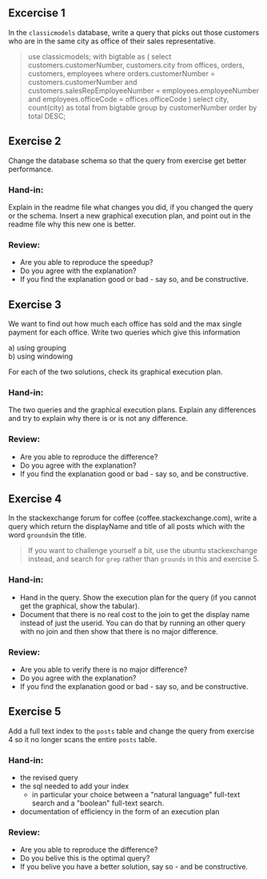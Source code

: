 
## Excercise 1

In the `classicmodels` database, write a query that picks out those customers who are in the same city as office of their sales representative.
>
> use classicmodels;
> with bigtable as (
>  select customers.customerNumber, customers.city
>  from offices, orders, customers, employees
>  where orders.customerNumber = customers.customerNumber and
>    customers.salesRepEmployeeNumber = employees.employeeNumber and
>    employees.officeCode = offices.officeCode
> )
> select city, count(city) as total
> from bigtable
> group by customerNumber
> order by total DESC;
>
## Exercise 2
Change the database schema so that the query from exercise get better performance. 

### Hand-in:
Explain in the readme file what changes you did, if you changed the query or the schema. Insert a new graphical execution plan, and point out in the readme file why this new one is better.

### Review:
* Are you able to reproduce the speedup?
* Do you agree with the explanation?
* If you find the explanation good or bad - say so, and be constructive.

## Exercise 3
We want to find out how much each office has sold and the max single payment for each office. Write two queries which give this information

a) using grouping<br>
b) using windowing

For each of the two solutions, check its graphical execution plan.

### Hand-in:
The two queries and the graphical execution plans. Explain any differences and try to explain why there is or is not any difference.

### Review:
* Are you able to reproduce the difference?
* Do you agree with the explanation?
* If you find the explanation good or bad - say so, and be constructive.

## Exercise 4
In the stackexchange forum for coffee (coffee.stackexchange.com), write a query which return the displayName and title of all posts which with the word `grounds`in the title.

> If you want to challenge yourself a bit, use the ubuntu stackexchange instead, and search for `grep` rather than `grounds` in this and exercise 5.


### Hand-in:
* Hand in the query. Show the execution plan for the query (if you cannot get the graphical, show the tabular).
* Document that there is no real cost to the join to get the display name instead of just the userid. You can do that by running an other query with no join and then show that there is no major difference.

### Review:
* Are you able to verify there is no major difference?
* Do you agree with the explanation?
* If you find the explanation good or bad - say so, and be constructive.

## Exercise 5
Add a full text index to the `posts` table and change the query from exercise 4 so it no longer scans the entire `posts` table. 

### Hand-in:
* the revised query
* the sql needed to add your index
	* in particular your choice between a "natural language" full-text search and a "boolean" full-text search.
* documentation of efficiency in the form of an execution plan

### Review:
* Are you able to reproduce the difference?
* Do you belive this is the optimal query?
* If you belive you have a better solution, say so - and be constructive.

